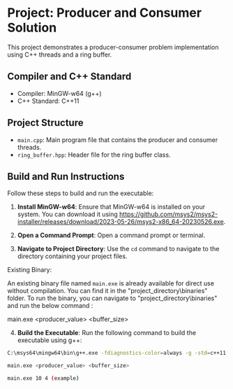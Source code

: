 # Project: Producer and Consumer Solution

This project demonstrates a producer-consumer problem implementation using C++ threads and a ring buffer.

## Compiler and C++ Standard

- Compiler: MinGW-w64 (g++)
- C++ Standard: C++11

## Project Structure


- `main.cpp`: Main program file that contains the producer and consumer threads.
- `ring_buffer.hpp`: Header file for the ring buffer class.

## Build and Run Instructions

Follow these steps to build and run the executable:

1. **Install MinGW-w64**:
   Ensure that MinGW-w64 is installed on your system. You can download it using https://github.com/msys2/msys2-installer/releases/download/2023-05-26/msys2-x86_64-20230526.exe.

2. **Open a Command Prompt**:
   Open a command prompt or terminal.

3. **Navigate to Project Directory**:
   Use the `cd` command to navigate to the directory containing your project files.

Existing Binary: 

An existing binary file named `main.exe` is already available for direct use without compilation.
You can find it in the "project_directory\binaries" folder.
To run the binary, you can navigate to "project_directory\binaries" and run the below command :

main.exe <producer_value> <buffer_size>

4. **Build the Executable**:
Run the following command to build the executable using g++:

```sh
C:\msys64\mingw64\bin\g++.exe -fdiagnostics-color=always -g -std=c++11 main.cpp -o main.exe

main.exe <producer_value> <buffer_size>

main.exe 10 4 (example)






